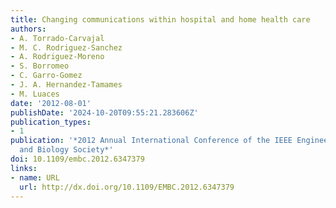 ```yaml
---
title: Changing communications within hospital and home health care
authors:
- A. Torrado-Carvajal
- M. C. Rodriguez-Sanchez
- A. Rodriguez-Moreno
- S. Borromeo
- C. Garro-Gomez
- J. A. Hernandez-Tamames
- M. Luaces
date: '2012-08-01'
publishDate: '2024-10-20T09:55:21.283606Z'
publication_types:
- 1
publication: '*2012 Annual International Conference of the IEEE Engineering in Medicine
  and Biology Society*'
doi: 10.1109/embc.2012.6347379
links:
- name: URL
  url: http://dx.doi.org/10.1109/EMBC.2012.6347379
---
```

